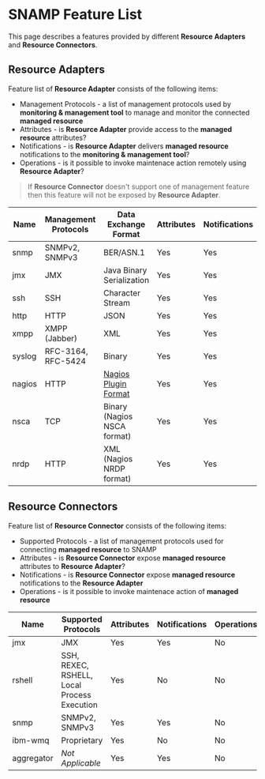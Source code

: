 SNAMP Feature List
====
This page describes a features provided by different **Resource Adapters** and **Resource Connectors**.

## Resource Adapters
Feature list of **Resource Adapter** consists of the following items:
* Management Protocols - a list of management protocols used by **monitoring & management tool** to manage and monitor the connected **managed resource**
* Attributes - is **Resource Adapter** provide access to the **managed resource** attributes?
* Notifications - is **Resource Adapter** delivers **managed resource** notifications to the **monitoring & management tool**?
* Operations - is it possible to invoke maintenace action remotely using **Resource Adapter**?

> If **Resource Connector** doesn't support one of management feature then this feature will not be exposed by **Resource Adapter**.

Name | Management Protocols | Data Exchange Format | Attributes | Notifications | Operations
---- | ---- | ---- | ---- | ---- | ----
snmp | SNMPv2, SNMPv3 | BER/ASN.1 | Yes | Yes | No
jmx | JMX | Java Binary Serialization | Yes | Yes | No
ssh | SSH | Character Stream | Yes | Yes | No
http | HTTP | JSON | Yes | Yes | No
xmpp | XMPP (Jabber) | XML | Yes | Yes | No
syslog | RFC-3164, RFC-5424 | Binary | Yes | Yes | No
nagios | HTTP | [Nagios Plugin Format](https://nagios-plugins.org/doc/guidelines.html#PLUGOUTPUT) | Yes | Yes | No
nsca | TCP | Binary (Nagios NSCA format) | Yes | Yes | No
nrdp | HTTP | XML (Nagios NRDP format) | Yes | Yes | No

## Resource Connectors
Feature list of **Resource Connector** consists of the following items:
* Supported Protocols - a list of management protocols used for connecting **managed resource** to SNAMP
* Attributes - is **Resource Connector** expose **managed resource** attributes to **Resource Adapter**?
* Notifications - is **Resource Connector** expose **managed resource** notifications to the **Resource Adapter**
* Operations - is it possible to invoke maintenace action of **managed resource**

Name | Supported Protocols | Attributes | Notifications | Operations
---- | ---- | ---- | ---- | ----
jmx | JMX | Yes | Yes | No
rshell | SSH, REXEC, RSHELL, Local Process Execution | Yes | No | No
snmp | SNMPv2, SNMPv3 | Yes | Yes | No
ibm-wmq | Proprietary | Yes | No | No
aggregator | _Not Applicable_ | Yes | Yes | No
